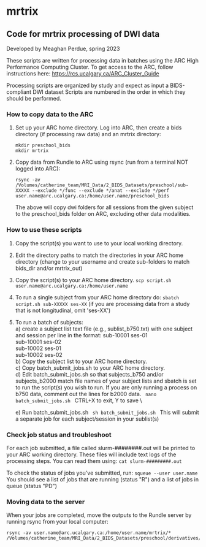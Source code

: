 # mrtrix
## Code for mrtrix processing of DWI data
Developed by Meaghan Perdue, spring 2023

These scripts are written for processing data in batches using the ARC High Performance Computing Cluster.
To get access to the ARC, follow instructions here: https://rcs.ucalgary.ca/ARC_Cluster_Guide

Processing scripts are organized by study and expect as input a BIDS-compliant DWI dataset
Scripts are numbered in the order in which they should be performed.

### How to copy data to the ARC
1. Set up your ARC home directory. Log into ARC, then create a bids directory (if processing raw data) and an mrtrix directory:
    ```
    mkdir preschool_bids
    mkdir mrtrix
    ```
2. Copy data from Rundle to ARC using rsync (run from a terminal NOT logged into ARC):
    ``` 
    rsync -av /Volumes/catherine_team/MRI_Data/2_BIDS_Datasets/preschool/sub-XXXXX --exclude */func --exclude */anat --exclude */perf user.name@arc.ucalgary.ca:/home/user.name/preschool_bids 
    ```
    The above will copy dwi folders for all sessions from the given subject to the preschool_bids folder on ARC, excluding other data modalities.


### How to use these scripts 
1. Copy the script(s) you want to use to your local working directory.
2. Edit the directory paths to match the directories in your ARC home directory (change to your username and create sub-folders to match bids_dir and/or mrtrix_out)
3. Copy the script(s) to your ARC home directory.
            ` scp script.sh user.name@arc.ucalgary.ca:/home/user.name `
4. To run a single subject from your ARC home directory do:
           ` sbatch script.sh sub-XXXXX ses-XX `
      (if you are processing data from a study that is not longitudinal, omit 'ses-XX')
5. To run a batch of subjects: \
    a) create a subject list text file (e.g., sublist_b750.txt) with one subject and session per line in the format: 
        sub-10001 ses-01 \
        sub-10001 ses-02 \
        sub-10002 ses-01 \
        sub-10002 ses-02 \
    b) Copy the subject list to your ARC home directory. \
    c) Copy batch_submit_jobs.sh to your ARC home directory. \
    d) Edit batch_submit_jobs.sh so that subjects_b750 and/or subjects_b2000 match file names of your subject lists and sbatch is set to run the script(s) you wish to run. If you are only running a process on b750 data, comment out the lines for b2000 data. 
        ``` 
        nano batch_submit_jobs.sh 
        ```
        CTRL+X to exit, Y to save \

    e) Run batch_submit_jobs.sh
        ``` 
        sh batch_submit_jobs.sh 
        ```
        This will submit a separate job for each subject/session in your sublist(s) 

### Check job status and troubleshoot
For each job submitted, a file called slurm-########.out will be printed to your ARC working directory. These files will include text logs of the processing steps. You can read them using:
        ` cat slurm-#########.out `

To check the status of jobs you've submitted, run:
        ` squeue --user user.name `
    You should see a list of jobs that are running (status "R") and a list of jobs in queue (status "PD")

### Moving data to the server
When your jobs are completed, move the outputs to the Rundle server by running rsync from your local computer:
```
rsync -av user.name@arc.ucalgary.ca:/home/user.name/mrtrix/* /Volumes/catherine_team/MRI_Data/2_BIDS_Datasets/preschool/derivatives/mrtrix 
```